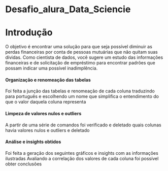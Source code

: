 # Desafio_alura_Data_Sciencie

# **Introdução**
O objetivo é encontrar uma solução para que seja possível diminuir as perdas financeiras por conta de pessoas mutuárias que não quitam suas dívidas. Como cientista de dados, você sugere um estudo das informações financeiras e de solicitação de empréstimo para encontrar padrões que possam indicar uma possível inadimplência.

#### Organização e renomeação das  tabelas 
Foi feita a junção das tabelas e renomeação de cada coluna traduzindo para português e escolhendo um nome que simplifica o entendimento do que o valor daquela coluna representa

#### Limpeza de valores nulos e outliers
A partir de uma série de comandos foi verificado e deletado quais colunas havia valores nulos e outliers e deletado

#### Análise e insights obtidos
Foi feita a geração dos seguintes gráficos e insights com as informações ilustradas
Avaliando a correlação dos valores de cada coluna foi possível obter conclusões 

